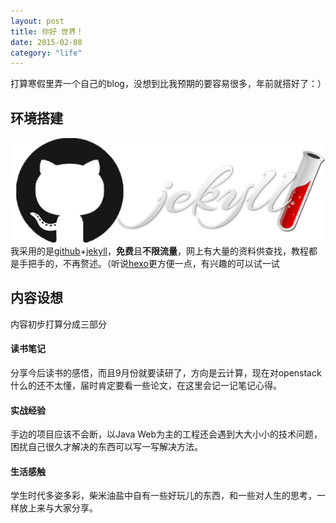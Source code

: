 ```yaml
---
layout: post
title: 你好 世界！
date: 2015-02-08
category: "life"
---
```


打算寒假里弄一个自己的blog，没想到比我预期的要容易很多，年前就搭好了：）

## 环境搭建

![github-jekyll](/res/img/posts/github-jekyll.png "github-jekyll")<br>
我采用的是[github](https://github.com/ "github")+[jekyll](http://jekyllrb.com/ "jekyll")，**免费**且**不限流量**，网上有大量的资料供查找，教程都是手把手的，不再赘述。（听说[hexo](http://hexo.io/ "hexo")更方便一点，有兴趣的可以试一试

## 内容设想

内容初步打算分成三部分

#### 读书笔记

分享今后读书的感悟，而且9月份就要读研了，方向是云计算，现在对openstack什么的还不太懂，届时肯定要看一些论文，在这里会记一记笔记心得。

#### 实战经验

手边的项目应该不会断，以Java Web为主的工程还会遇到大大小小的技术问题，困扰自己很久才解决的东西可以写一写解决方法。

#### 生活感触

学生时代多姿多彩，柴米油盐中自有一些好玩儿的东西，和一些对人生的思考，一样放上来与大家分享。